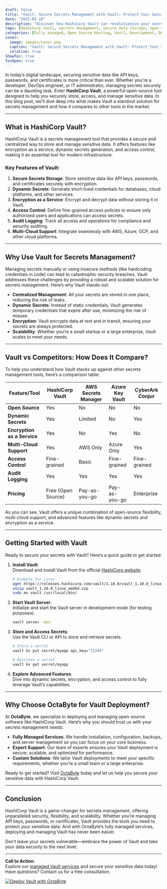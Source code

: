 ```yaml
---
draft: false
title: "Vault: Secure Secrets Management with Vault: Protect Your Sensitive Data"
date: "2025-03-10"
description: "Discover how HashiCorp Vault can revolutionize your secrets management strategy. Learn why Vault is the go-to solution for securely storing, accessing, and managing sensitive data like API keys, passwords, and certificates. Explore its features, benefits, and how it compares to other tools in the market."
tags: [HashiCorp Vault, secrets management, secure data storage, open source software, API key management, password management, encryption tools, Vault vs competitors, data security, DevOps tools]
categories: [Fully managed, Open Source Hosting, Vault, Development, Dev Ops]
cover:
  image: images/cover.png
  caption: "Vault: Secure Secrets Management with Vault: Protect Your Sensitive Data"
  relative: true
ShowToc: true
TocOpen: true
---
```



In today’s digital landscape, securing sensitive data like API keys, passwords, and certificates is more critical than ever. Whether you're a developer, DevOps engineer, or IT administrator, managing secrets securely can be a daunting task. Enter **HashiCorp Vault**, a powerful open-source tool designed to help you securely store, access, and manage sensitive data. In this blog post, we’ll dive deep into what makes Vault a standout solution for secrets management and how it compares to other tools in the market.

---

## What is HashiCorp Vault?

HashiCorp Vault is a secrets management tool that provides a secure and centralized way to store and manage sensitive data. It offers features like encryption as a service, dynamic secrets generation, and access control, making it an essential tool for modern infrastructure.

### Key Features of Vault:
1. **Secure Secrets Storage**: Store sensitive data like API keys, passwords, and certificates securely with encryption.
2. **Dynamic Secrets**: Generate short-lived credentials for databases, cloud platforms, and other services.
3. **Encryption as a Service**: Encrypt and decrypt data without storing it in Vault.
4. **Access Control**: Define fine-grained access policies to ensure only authorized users and applications can access secrets.
5. **Audit Logging**: Track all access and operations for compliance and security auditing.
6. **Multi-Cloud Support**: Integrate seamlessly with AWS, Azure, GCP, and other cloud platforms.

---

## Why Use Vault for Secrets Management?

Managing secrets manually or using insecure methods (like hardcoding credentials in code) can lead to catastrophic security breaches. Vault addresses these challenges by providing a robust and scalable solution for secrets management. Here’s why Vault stands out:

- **Centralized Management**: All your secrets are stored in one place, reducing the risk of leaks.
- **Dynamic Secrets**: Instead of static credentials, Vault generates temporary credentials that expire after use, minimizing the risk of misuse.
- **Encryption**: Vault encrypts data at rest and in transit, ensuring your secrets are always protected.
- **Scalability**: Whether you’re a small startup or a large enterprise, Vault scales to meet your needs.

---

## Vault vs Competitors: How Does It Compare?

To help you understand how Vault stacks up against other secrets management tools, here’s a comparison table:

| Feature/Tool          | HashiCorp Vault | AWS Secrets Manager | Azure Key Vault | CyberArk Conjur |
|------------------------|-----------------|---------------------|-----------------|-----------------|
| **Open Source**        | Yes             | No                  | No              | No              |
| **Dynamic Secrets**    | Yes             | Limited             | No              | Yes             |
| **Encryption as a Service** | Yes       | No                  | Yes             | No              |
| **Multi-Cloud Support**| Yes             | AWS Only            | Azure Only      | Yes             |
| **Access Control**     | Fine-grained    | Basic               | Fine-grained    | Fine-grained    |
| **Audit Logging**      | Yes             | Yes                 | Yes             | Yes             |
| **Pricing**            | Free (Open Source) | Pay-as-you-go    | Pay-as-you-go   | Enterprise      |

As you can see, Vault offers a unique combination of open-source flexibility, multi-cloud support, and advanced features like dynamic secrets and encryption as a service.

---

## Getting Started with Vault

Ready to secure your secrets with Vault? Here’s a quick guide to get started:

1. **Install Vault**:  
   Download and install Vault from the official [HashiCorp website](https://www.vaultproject.io/).

   ```bash
   # Example for Linux
   wget https://releases.hashicorp.com/vault/1.10.0/vault_1.10.0_linux_amd64.zip
   unzip vault_1.10.0_linux_amd64.zip
   sudo mv vault /usr/local/bin/
   ```

2. **Start Vault Server**:  
   Initialize and start the Vault server in development mode (for testing purposes).

   ```bash
   vault server -dev
   ```

3. **Store and Access Secrets**:  
   Use the Vault CLI or API to store and retrieve secrets.

   ```bash
   # Store a secret
   vault kv put secret/myapp api_key="12345"

   # Retrieve a secret
   vault kv get secret/myapp
   ```

4. **Explore Advanced Features**:  
   Dive into dynamic secrets, encryption, and access control to fully leverage Vault’s capabilities.

---

## Why Choose OctaByte for Vault Deployment?

At **OctaByte**, we specialize in deploying and managing open-source software like HashiCorp Vault. Here’s why you should trust us with your secrets management needs:

- **Fully Managed Services**: We handle installation, configuration, backups, and server management so you can focus on your core business.
- **Expert Support**: Our team of experts ensures your Vault deployment is secure, scalable, and optimized for performance.
- **Custom Solutions**: We tailor Vault deployments to meet your specific requirements, whether you’re a small team or a large enterprise.

Ready to get started? Visit [OctaByte](https://octabyte.io) today and let us help you secure your sensitive data with HashiCorp Vault.

---

## Conclusion

HashiCorp Vault is a game-changer for secrets management, offering unparalleled security, flexibility, and scalability. Whether you’re managing API keys, passwords, or certificates, Vault provides the tools you need to protect your sensitive data. And with OctaByte’s fully managed services, deploying and managing Vault has never been easier.

Don’t leave your secrets vulnerable—embrace the power of Vault and take your data security to the next level.

---

**Call to Action:**  
Explore our [managed Vault services](https://octabyte.io) and secure your sensitive data today! Have questions? Contact us for a free consultation.

[![Deploy Vault with OctaByte](/images/deploy-on-octabyte.png)](https://octabyte.io/fully-managed-open-source-services/development/dev-ops/vault)